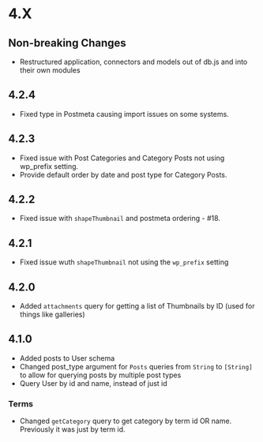 # 4.X

## Non-breaking Changes

- Restructured application, connectors and models out of db.js and into their own modules

## 4.2.4

- Fixed type in Postmeta causing import issues on some systems.

## 4.2.3

- Fixed issue with Post Categories and Category Posts not using wp_prefix setting.
- Provide default order by date and post type for Category Posts.

## 4.2.2

- Fixed issue with `shapeThumbnail` and postmeta ordering - #18. 

## 4.2.1

- Fixed issue wuth `shapeThumbnail` not using the `wp_prefix` setting

## 4.2.0

- Added `attachments` query for getting a list of Thumbnails by ID (used for things like galleries)

## 4.1.0

- Added posts to User schema
- Changed post_type argument for `Posts` queries from `String` to `[String]` to allow for querying posts by multiple post types
- Query User by id and name, instead of just id

### Terms

- Changed `getCategory` query to get category by term id OR name. Previously it was just by term id. 